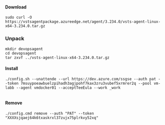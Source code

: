 #### Download
```
sudo curl -O https://vstsagentpackage.azureedge.net/agent/3.234.0/vsts-agent-linux-x64-3.234.0.tar.gz
```
### Unpack
```
mkdir devopsagent
cd devopsagent
tar zxvf ../vsts-agent-linux-x64-3.234.0.tar.gz
```
#### Install
```
./config.sh --unattende --url https://dev.azure.com/ssgse --auth pat --token 7msuypoeawbuelzpihadh3agjpohf7kax3zru3vubef5xrmrer2q --pool vm-labb --agent vmdocker01 --acceptTeeEula --work _work


```
#### Remove
```
./config.cmd remove --auth "PAT" --token "XXXXsjqaej64k6txaskrxl37zujx75plrkvy52xq"
```
